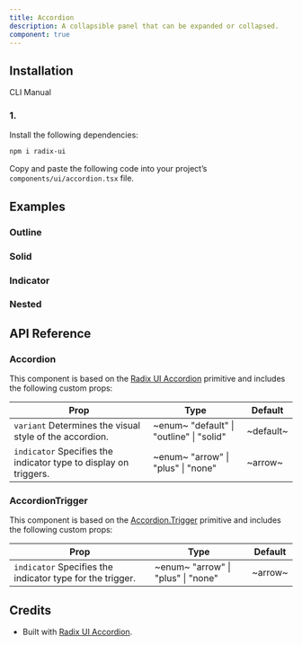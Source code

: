 ```yaml
---
title: Accordion
description: A collapsible panel that can be expanded or collapsed.
component: true
---
```


## Installation

CLI
Manual

### 1.

Install the following dependencies:

```bash
npm i radix-ui
```

Copy and paste the following code into your project’s `components/ui/accordion.tsx` file.

## Examples

### Outline

### Solid

### Indicator

### Nested

## API Reference

### Accordion

This component is based on the [Radix UI Accordion](https://www.radix-ui.com/primitives/docs/components/accordion#root) primitive and includes the following custom props:

| **Prop**                                                         | **Type**                                 | **Default** |
| ---------------------------------------------------------------- | ---------------------------------------- | ----------- |
| `variant` Determines the visual style of the accordion.          | ~enum~ "default" \| "outline" \| "solid" | ~default~   |
| `indicator` Specifies the indicator type to display on triggers. | ~enum~ "arrow" \| "plus" \| "none"       | ~arrow~     |

### AccordionTrigger

This component is based on the [Accordion.Trigger](https://www.radix-ui.com/primitives/docs/components/accordion#trigger) primitive and includes the following custom props:

| **Prop**                                                  | **Type**                           | **Default** |
| --------------------------------------------------------- | ---------------------------------- | ----------- |
| `indicator` Specifies the indicator type for the trigger. | ~enum~ "arrow" \| "plus" \| "none" | ~arrow~     |

## Credits

- Built with [Radix UI Accordion](https://www.radix-ui.com/primitives/docs/components/accordion).
